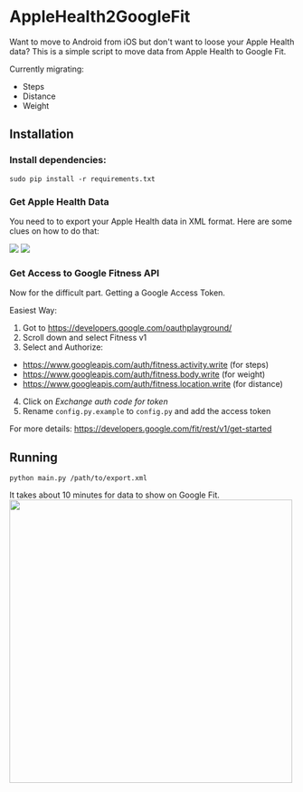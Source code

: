 # AppleHealth2GoogleFit

Want to move to Android from iOS but don't want to loose your Apple Health data? 
This is a simple script to move data from Apple Health to Google Fit. 

Currently migrating:
- Steps 
- Distance 
- Weight

## Installation

### Install dependencies:
`sudo pip install -r requirements.txt`  

### Get Apple Health Data
You need to to export your Apple Health data in XML format. Here are some clues on how to do that:

![](https://raw.githubusercontent.com/hermanmaritz/AppleHealth2GoogleFit/master/screenshots/export_apple_health_data1.jpg)   ![](https://raw.githubusercontent.com/hermanmaritz/AppleHealth2GoogleFit/master/screenshots/export_apple_health_data2.jpg)

### Get Access to Google Fitness API
Now for the difficult part. Getting a Google Access Token. 

Easiest Way:
1. Got to https://developers.google.com/oauthplayground/
2. Scroll down and select Fitness v1
3. Select and Authorize:
- https://www.googleapis.com/auth/fitness.activity.write (for steps)
- https://www.googleapis.com/auth/fitness.body.write (for weight)
- https://www.googleapis.com/auth/fitness.location.write (for distance)
4. Click on *Exchange auth code for token* 
5. Rename `config.py.example` to `config.py` and add the access token

For more details: https://developers.google.com/fit/rest/v1/get-started

## Running

`python main.py /path/to/export.xml`

It takes about 10 minutes for data to show on Google Fit.
<a href="https://github.com/hermanmaritz/AppleHealth2GoogleFit/blob/master/screenshots/export_apple_health_data3.png?raw=true"><img src="https://github.com/hermanmaritz/AppleHealth2GoogleFit/blob/master/screenshots/export_apple_health_data3.png?raw=true" align="center" width="500" ></a>



